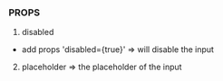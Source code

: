 ### PROPS

1. disabled

- add props 'disabled={true}' => will disable the input

2. placeholder => the placeholder of the input
